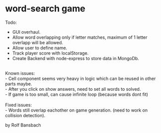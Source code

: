 # word-search game

Todo: </br>
- GUI overhaul. </br>
- Allow word overlapping only if letter matches, maximum of 1 letter overlapp will be allowed.</br>
- Allow user to define name.</br>
- Track player score with localStorage.</br>
- Create Backend with node-express to store data in MongoDb.</br>
</br>
Known issues: </br>
- Cell component seems very heavy in logic which can be reused in other parts maybe.</br>
- After you click on show answers, need to set all words to solved. </br>
- If game is too small, can cause infinite loop (because words dont fit)</br>
</br>
Fixed issues: </br>
- Words still overlap eachother on game generation. (need to work on collision detection). </br>
  
by Rolf Bansbach
